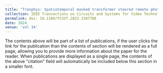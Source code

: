 ```yaml
---
title: "Tranphys: Spatiotemporal masked transformer steered remote photoplethysmography estimation"
collection: IEEE Transactions on Circuits and Systems for Video Technology
permalink: doi: 10.1109/TCSVT.2023.3307700
date: 2024
venue: 'vol 34'
---
```


The contents above will be part of a list of publications, if the user clicks the link for the publication than the contents of section will be rendered as a full page, allowing you to provide more information about the paper for the reader. When publications are displayed as a single page, the contents of the above "citation" field will automatically be included below this section in a smaller font.
